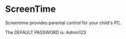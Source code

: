 # ScreenTime
Screentime provides parental control for your child's PC. 

The DEFAULT PASSWORD is: Admin123
